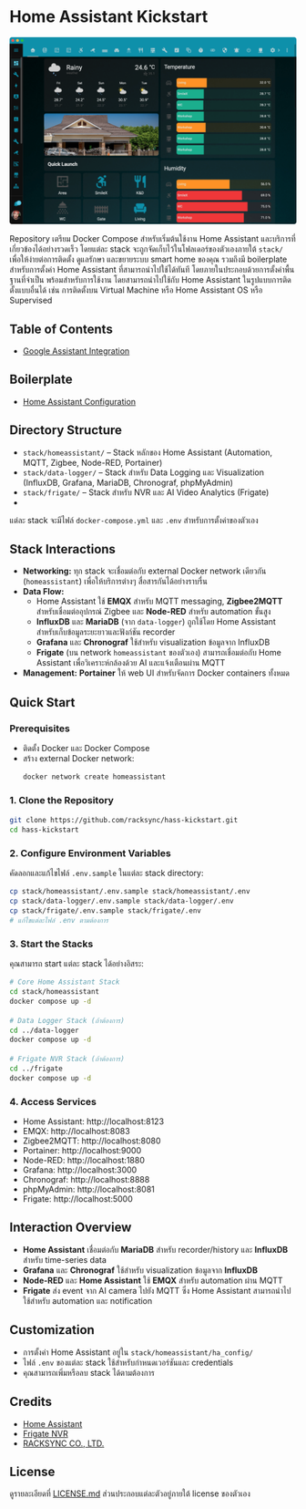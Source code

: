 # Home Assistant Kickstart

![image](assets/screenshot.png)

Repository เตรียม Docker Compose สำหรับเริ่มต้นใช้งาน Home Assistant และบริการที่เกี่ยวข้องได้อย่างรวดเร็ว โดยแต่ละ stack จะถูกจัดเก็บไว้ในโฟลเดอร์ของตัวเองภายใต้ `stack/` เพื่อให้ง่ายต่อการติดตั้ง ดูแลรักษา และขยายระบบ smart home ของคุณ รวมถึงมี boilerplate สำหรับการตั้งค่า Home Assistant ที่สามารถนำไปใช้ได้ทันที โดยภายในประกอบด้วยการตั้งค่าพื้นฐานที่จำเป็น พร้อมสำหรับการใช้งาน โดยสามารถนำไปใช้กับ Home Assistant ในรูปแบบการติดตั้งแบบอื่นได้ เช่น การติดตั้งบน  Virtual Machine หรือ Home Assistant OS หรือ Supervised 

## Table of Contents
- [Google Assistant Integration](docs/google-home-assistant.md)

## Boilerplate
- [Home Assistant Configuration](stack/homeassistant/ha_config/)

## Directory Structure

- `stack/homeassistant/` – Stack หลักของ Home Assistant (Automation, MQTT, Zigbee, Node-RED, Portainer)
- `stack/data-logger/` – Stack สำหรับ Data Logging และ Visualization (InfluxDB, Grafana, MariaDB, Chronograf, phpMyAdmin)
- `stack/frigate/` – Stack สำหรับ NVR และ AI Video Analytics (Frigate)
- 
แต่ละ stack จะมีไฟล์ `docker-compose.yml` และ `.env` สำหรับการตั้งค่าของตัวเอง

## Stack Interactions

- **Networking:** ทุก stack จะเชื่อมต่อกับ external Docker network เดียวกัน (`homeassistant`) เพื่อให้บริการต่างๆ สื่อสารกันได้อย่างราบรื่น
- **Data Flow:**
  - Home Assistant ใช้ **EMQX** สำหรับ MQTT messaging, **Zigbee2MQTT** สำหรับเชื่อมต่ออุปกรณ์ Zigbee และ **Node-RED** สำหรับ automation ขั้นสูง
  - **InfluxDB** และ **MariaDB** (จาก `data-logger`) ถูกใช้โดย Home Assistant สำหรับเก็บข้อมูลระยะยาวและฟังก์ชัน recorder
  - **Grafana** และ **Chronograf** ใช้สำหรับ visualization ข้อมูลจาก InfluxDB
  - **Frigate** (บน network `homeassistant` ของตัวเอง) สามารถเชื่อมต่อกับ Home Assistant เพื่อวิเคราะห์กล้องด้วย AI และแจ้งเตือนผ่าน MQTT
- **Management:** **Portainer** ให้ web UI สำหรับจัดการ Docker containers ทั้งหมด

## Quick Start

### Prerequisites

- ติดตั้ง Docker และ Docker Compose
- สร้าง external Docker network:
  ```bash
  docker network create homeassistant
  ```

### 1. Clone the Repository

```bash
git clone https://github.com/racksync/hass-kickstart.git
cd hass-kickstart
```

### 2. Configure Environment Variables

คัดลอกและแก้ไขไฟล์ `.env.sample` ในแต่ละ stack directory:

```bash
cp stack/homeassistant/.env.sample stack/homeassistant/.env
cp stack/data-logger/.env.sample stack/data-logger/.env
cp stack/frigate/.env.sample stack/frigate/.env
# แก้ไขแต่ละไฟล์ .env ตามต้องการ
```

### 3. Start the Stacks

คุณสามารถ start แต่ละ stack ได้อย่างอิสระ:

```bash
# Core Home Assistant Stack
cd stack/homeassistant
docker compose up -d

# Data Logger Stack (ถ้าต้องการ)
cd ../data-logger
docker compose up -d

# Frigate NVR Stack (ถ้าต้องการ)
cd ../frigate
docker compose up -d
```

### 4. Access Services

- Home Assistant: http://localhost:8123
- EMQX: http://localhost:8083
- Zigbee2MQTT: http://localhost:8080
- Portainer: http://localhost:9000
- Node-RED: http://localhost:1880
- Grafana: http://localhost:3000
- Chronograf: http://localhost:8888
- phpMyAdmin: http://localhost:8081
- Frigate: http://localhost:5000

## Interaction Overview

- **Home Assistant** เชื่อมต่อกับ **MariaDB** สำหรับ recorder/history และ **InfluxDB** สำหรับ time-series data
- **Grafana** และ **Chronograf** ใช้สำหรับ visualization ข้อมูลจาก **InfluxDB**
- **Node-RED** และ **Home Assistant** ใช้ **EMQX** สำหรับ automation ผ่าน MQTT
- **Frigate** ส่ง event จาก AI camera ไปยัง MQTT ซึ่ง Home Assistant สามารถนำไปใช้สำหรับ automation และ notification

## Customization

- การตั้งค่า Home Assistant อยู่ใน `stack/homeassistant/ha_config/`
- ไฟล์ `.env` ของแต่ละ stack ใช้สำหรับกำหนดเวอร์ชันและ credentials
- คุณสามารถเพิ่มหรือลบ stack ได้ตามต้องการ

## Credits

- [Home Assistant](https://www.home-assistant.io/)
- [Frigate NVR](https://frigate.video/)
- [RACKSYNC CO., LTD.](https://racksync.com)

## License

ดูรายละเอียดที่ [LICENSE.md](LICENSE.md) ส่วนประกอบแต่ละตัวอยู่ภายใต้ license ของตัวเอง

